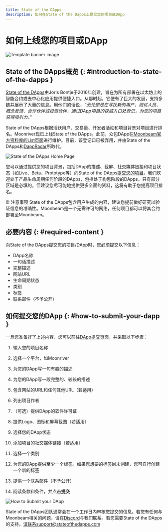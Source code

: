 ```yaml
---
title: State of the DApps
description: 如何在State of the Dapps上提交您的项目或DApp
---
```


# 如何上线您的项目或DApp

![Template banner image](/images/learn/dapps-list/state-of-the-dapps/state-of-the-dapps-banner.png)

## State of the DApps概览 {: #introduction-to-state-of-the-dapps } 

[State of the DApps](https://www.stateofthedapps.com/)由Joris Bontje于2016年创建，旨在为所有部署在以太坊上的智能合约或去中心化应用提供便捷入口。从那时起，它便有了巨大的发展，支持多链并展示了大量的信息。用他们的话说，*“无论您是在寻找新的用户、测试人员、概念反馈、合作伙伴或投资伙伴，通过DApp项目的权威入口处登记，为您的项目获得吸引力。”*

State of the DApps根据活跃用户、交易量、开发者活动和项目背景对项目进行排名。Moonriver现已上线State of the DApps。此前，众包DApp在[Moonbeam官方资料库的List页面](/learn/dapps-list/)进行维护。目前，该登记口已被弃用，并由State of the DApps和[DappRadar](/learn/dapps-list/dapp-radar/)所取代。

![State of the DApps Home Page](/images/learn/dapps-list/state-of-the-dapps/state-of-the-dapps-1.png)

您可以通过提供您的项目背景，包括DApp的描述、截屏、社交媒体链接和项目状态（如Live、Beta、Prototype等）向State of the DApps[提交您的项目](https://www.stateofthedapps.com/dapps/submit/new)。我们欢迎处于产品生命周期任何阶段的DApps，包括处于构思阶段的DApps。只有部分区域是必填的，但建议您尽可能地提供更多全面的资料，这将有助于您提高项目排名。

!!! 注意事项
    State of the DApps包含用户生成的内容，建议您提前做好研究以验证信息的准确性。Moonbeam是一个无需许可的网络，任何项目都可以将其合约部署至Moonbeam。

## 必要内容 {: #required-content }

向State of the DApps提交您的项目/DApp时，您必须提交以下信息：

 - DApp名称
 - 一句话描述
 - 完整描述
 - 网站URL
 - 生命周期状态
 - 类别
 - 标签
 - 联系邮件（不予公开）

## 如何提交您的DApp {: #how-to-submit-your-dapp }

一旦您准备好了上述内容，您可以前往[DApp提交页面](https://www.stateofthedapps.com/dapps/submit/new)，并采取以下步骤：

 1. 输入您的项目名称

 2. 选择一个平台，如Moonriver

 3. 为您的DApp写一句有趣的描述

 4. 为您的DApp写一段完整的、较长的描述

 5. 包含网站的URL和任何其他URL（若适用）

 6. 列出项目作者

 7. （可选）提供DApp的软件许可证

 8. 提供Logo、图标和屏幕截图（若适用）

 9. 选择您的DApp状态

 10. 添加项目的社交媒体链接（若适用）

 11. 选择一个类别

 12. 为您的DApp提供至少一个标签。如果您想要的标签尚未创建，您可自行创建一个新的标签

 13. 提供一个联系邮件（不予公开）

  14. 阅读条款和条件，并点击**提交**

![How to Submit your DApp](/images/learn/dapps-list/state-of-the-dapps/state-of-the-dapps-2.png)

State of the DApps团队通常会在一个工作日内审核您提交的信息。若您有任何与Moonbeam相关的问题，请在[Discord](https://discord.gg/moonbeam)与我们联系。若您需要State of the DApps的支持，请联系support@stateofthedapps.com
